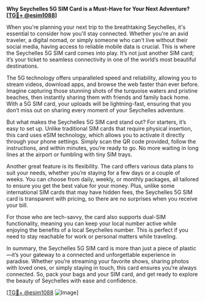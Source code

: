**Why Seychelles 5G SIM Card is a Must-Have for Your Next Adventure? [[TG💪+ @esim1088](https://t.me/s/esim1088)]**

When you're planning your next trip to the breathtaking Seychelles, it's essential to consider how you'll stay connected. Whether you're an avid traveler, a digital nomad, or simply someone who can't live without their social media, having access to reliable mobile data is crucial. This is where the Seychelles 5G SIM card comes into play. It’s not just another SIM card; it’s your ticket to seamless connectivity in one of the world’s most beautiful destinations.

The 5G technology offers unparalleled speed and reliability, allowing you to stream videos, download apps, and browse the web faster than ever before. Imagine capturing those stunning shots of the turquoise waters and pristine beaches, then instantly sharing them with friends and family back home. With a 5G SIM card, your uploads will be lightning-fast, ensuring that you don’t miss out on sharing every moment of your Seychelles adventure.

But what makes the Seychelles 5G SIM card stand out? For starters, it’s easy to set up. Unlike traditional SIM cards that require physical insertion, this card uses eSIM technology, which allows you to activate it directly through your phone settings. Simply scan the QR code provided, follow the instructions, and within minutes, you’re ready to go. No more waiting in long lines at the airport or fumbling with tiny SIM trays.

Another great feature is its flexibility. The card offers various data plans to suit your needs, whether you’re staying for a few days or a couple of weeks. You can choose from daily, weekly, or monthly packages, all tailored to ensure you get the best value for your money. Plus, unlike some international SIM cards that may have hidden fees, the Seychelles 5G SIM card is transparent with pricing, so there are no surprises when you receive your bill.

For those who are tech-savvy, the card also supports dual-SIM functionality, meaning you can keep your local number active while enjoying the benefits of a local Seychelles number. This is perfect if you need to stay reachable for work or personal matters while traveling.

In summary, the Seychelles 5G SIM card is more than just a piece of plastic—it’s your gateway to a connected and unforgettable experience in paradise. Whether you’re streaming your favorite shows, sharing photos with loved ones, or simply staying in touch, this card ensures you’re always connected. So, pack your bags and your SIM card, and get ready to explore the beauty of Seychelles with ease and confidence.

[[TG💪+ @esim1088](https://t.me/s/esim1088) ![Image](https://i.postimg.cc/Y0z9fWf4/image.png)]